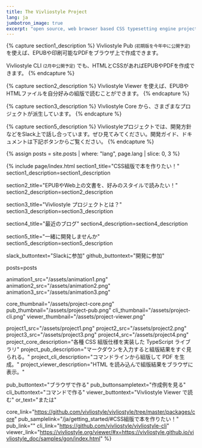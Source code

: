 ```yaml
---
title: The Vivliostyle Project
lang: ja
jumbotron_image: true
excerpt: "open source, web browser based CSS typesetting engine project"
---
```


{% capture section1_description %}
Vivliostyle Pub <small>(初期版を今年中に公開予定)</small> を使えば、EPUBや印刷可能なPDFをブラウザ上で作成できます。

Vivliostyle CLI <small>(2月中公開予定)</small> でも、HTMLとCSSがあればEPUBやPDFを作成できます。
{% endcapture %}


{% capture section2_description %}
Vivliostyle Viewer を使えば、EPUBやHTMLファイルを自分好みの組版で読むことができます。
{% endcapture %}


{% capture section3_description %}
Vivliostyle Core から、さまざまなプロジェクトが派生しています。
{% endcapture %}


{% capture section5_description %}
Vivliostyleプロジェクトでは、開発方針などをSlack上で話し合っています。ぜひ見てみてください。開発ガイド、ドキュメントは下記ボタンからご覧ください。
{% endcapture %}


{% assign posts = site.posts | where: "lang", page.lang | slice: 0, 3 %}


{% include page/index.html
  section1_title="CSS組版で本を作りたい！"
  section1_description=section1_description

  section2_title="EPUBやWeb上の文書を、好みのスタイルで読みたい！"
  section2_description=section2_description

  section3_title="Vivliostyle プロジェクトとは？"
  section3_description=section3_description

  section4_title="最近のブログ"
  section4_description=section4_description

  section5_title="一緒に開発しませんか"
  section5_description=section5_description

  slack_buttontext="Slackに参加"
  github_buttontext="開発に参加"

  posts=posts

  animation1_src="/assets/animation1.png"
  animation2_src="/assets/animation2.png"
  animation3_src="/assets/animation3.png"

  core_thumbnail="/assets/project-core.png"
  pub_thumbnail="/assets/project-pub.png"
  cli_thumbnail="/assets/project-cli.png"
  viewer_thumbnail="/assets/project-viewer.png"

  project1_src="/assets/project1.png"
  project2_src="/assets/project2.png"
  project3_src="/assets/project3.png"
  project4_src="/assets/project4.png"
  project_core_description="各種 CSS 組版仕様を実装した TypeScript ライブラリ"
  project_pub_description="マークダウンを入力すると組版結果をすぐ見られる。"
  project_cli_description="コマンドラインから組版して PDF を生成。"
  project_viewer_description="HTML を読み込んで組版結果をブラウザに表示。"

  pub_buttontext="ブラウザで作る"
  pub_buttonsampletext="作成例を見る"
  cli_buttontext="コマンドで作る"
  viewer_buttontext="Vivliostyle Viewer で読む"
  or_text="または"

  core_link="https://github.com/vivliostyle/vivliostyle/tree/master/packages/core"
  pub_samplelink="/ja/getting_started/#CSS組版で本を作りたい！"
  pub_link=""
  cli_link="https://github.com/vivliostyle/vivliostyle-cli"
  viewer_link="https://vivliostyle.org/viewer/#x=https://vivliostyle.github.io/vivliostyle_doc/samples/gon/index.html"
%}
